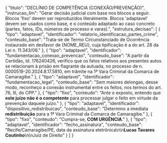 {
  "titulo": "DECLÍNIO DE COMPETÊNCIA (CONEXÃO/PREVENÇÃO)",
  "instrucao_llm": "Gerar decisão judicial com base nos blocos a seguir. Blocos 'fixo' devem ser reproduzidos literalmente. Blocos 'adaptavel' devem ser usados como base, e o conteúdo adaptado ao caso concreto (partes, fatos, IDs, números de processo e varas).",
  "estrutura_decisao": [
    {
      "tipo": "adaptavel",
      "identificador": "relatorio_identificacao_partes_crime",
      "conteudo_base": "Trata-se de Termo Circunstanciado de Ocorrência instaurado em desfavor de {NOME_REU}, cuja tipificação é a do art. 28 da Lei n. 11.343/06."
    },
    {
      "tipo": "adaptavel",
      "identificador": "fundamentacao_conexao_prevencao",
      "conteudo_base": "A partir da Certidão, Id. 176240426, verifico que os fatos relativos aos presentes autos se relacionam à prisão em flagrante da autuada, no processo de n. 0000519-20.2024.8.17.5810, em trâmite na 1ª Vara Criminal da Comarca de Camaragibe."
    },
    {
      "tipo": "adaptavel",
      "identificador": "fundamentacao_legal",
      "conteudo_base": "Sem maiores delongas, desse modo, reconheço a conexão instrumental entre os feitos, nos termos do art. 76, III, do CPP."
    },
    {
      "tipo": "fixo",
      "conteudo": "Ante o exposto, entendo que **este juízo não é o competente** para processar julgar o feito em virtude da prevenção daquele juízo."
    },
    {
      "tipo": "adaptavel",
      "identificador": "dispositivo_redistribuicao",
      "conteudo_base": "Determino a imediata **redistribuição** para a 1ª Vara Criminal da Comarca de Camaragibe."
    },
    {
      "tipo": "fixo",
      "conteudo": "Cumpra-se, **COM URGÊNCIA**."
    },
    {
      "tipo": "adaptavel",
      "identificador": "fecho_assinatura",
      "conteudo_base": "Recife/Camaragibe/PE, data da assinatura eletrônica\n\n**Lucas Tavares Coutinho**\n\nJuiz de Direito"
    }
  ]
}
